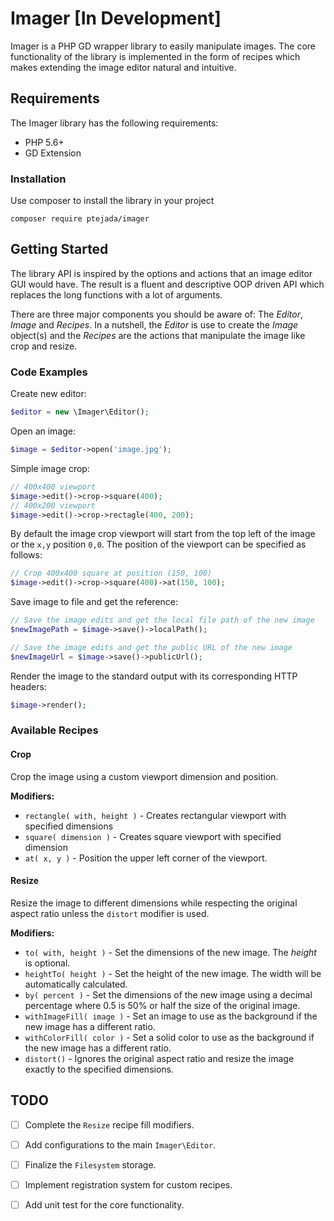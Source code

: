 # Imager [In Development]
Imager is a PHP GD wrapper library to easily manipulate images. The core functionality of the library is implemented 
in the form of recipes which makes extending the image editor natural and intuitive.

## Requirements
The Imager library has the following requirements:
- PHP 5.6+
- GD Extension

### Installation
Use composer to install the library in your project
```
composer require ptejada/imager
```

## Getting Started
The library API is inspired by the options and actions that an image editor GUI would have. The result is a fluent and 
descriptive OOP driven API which replaces the long functions with a lot of arguments.

There are three major components you should be aware of: The *Editor*, *Image* and *Recipes*. In a nutshell, the *Editor*
is use to create the *Image* object(s) and the *Recipes* are the actions that manipulate the image like crop and resize.

### Code Examples
Create new editor:
```php
$editor = new \Imager\Editor();   
```
Open an image:
```php
$image = $editor->open('image.jpg');   
```

Simple image crop:
```php
// 400x400 viewport
$image->edit()->crop->square(400); 
// 400x200 viewport
$image->edit()->crop->rectagle(400, 200);
```
By default the image crop viewport will start from the top left of the image or the `x,y` position `0,0`. The position
of the viewport can be specified as follows:
```php
// Crop 400x400 square at position (150, 100)
$image->edit()->crop->square(400)->at(150, 100);
```

Save image to file and get the reference:
```php
// Save the image edits and get the local file path of the new image
$newImagePath = $image->save()->localPath();

// Save the image edits and get the public URL of the new image
$newImageUrl = $image->save()->publicUrl();
```

Render the image to the standard output with its corresponding HTTP headers:
 ```php 
 $image->render();
 ```
 
 ### Available Recipes
 #### Crop
 Crop the image using a custom viewport dimension and position.
 
 **Modifiers:**
 - `rectangle( with, height )` - Creates rectangular viewport with specified dimensions 
 - `square( dimension )` - Creates square viewport with specified dimension
 - `at( x, y )` - Position the upper left corner of the viewport.
  
 #### Resize
Resize the image to different dimensions while respecting the original aspect ratio unless the `distort` modifier is used.

 **Modifiers:**
 - `to( with, height )` - Set the dimensions of the new image. The *height* is optional.
 - `heightTo( height )` - Set the height of the new image. The width will be automatically calculated.
 - `by( percent )` - Set the dimensions of the new image using a decimal percentage where 0.5 is 50% or half the size of the original image.
 - `withImageFill( image )` - Set an image to use as the background if the new image has a different ratio.
 - `withColorFill( color )` - Set a solid color to use as the background if the new image has a different ratio.
 - `distort()` - Ignores the original aspect ratio and resize the image exactly to the specified dimensions.

## TODO
- [ ] Complete the `Resize` recipe fill modifiers.
- [ ] Add configurations to the main `Imager\Editor`.
- [ ] Finalize the `Filesystem` storage.
- [ ] Implement registration system for custom recipes.
- [ ] Add unit test for the core functionality.



